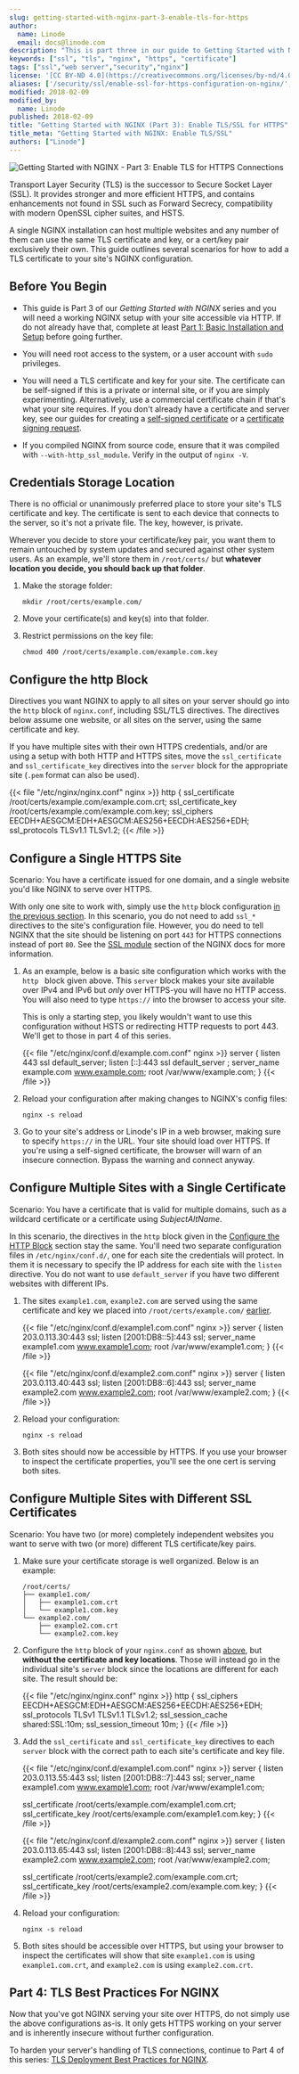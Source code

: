 ```yaml
---
slug: getting-started-with-nginx-part-3-enable-tls-for-https
author:
  name: Linode
  email: docs@linode.com
description: "This is part three in our guide to Getting Started with Nginx where you will enable TLS/SSL for HTTPS on your web server and installing a SSL Certificate."
keywords: ["ssl", "tls", "nginx", "https", "certificate"]
tags: ["ssl","web server","security","nginx"]
license: '[CC BY-ND 4.0](https://creativecommons.org/licenses/by-nd/4.0)'
aliases: ['/security/ssl/enable-ssl-for-https-configuration-on-nginx/','/docs/web-servers/nginx/install-nginx-and-a-startssl-certificate-on-debian-7-wheezy/','/security/ssl/ssl-certificates-with-nginx/','/docs/web-servers/nginx/install-nginx-and-a-startssl-certificate-on-debian-8-jessie/','/web-servers/nginx/enable-tls-on-nginx-for-https-connections/','/security/ssl/how-to-provide-encrypted-access-to-resources-using-ssl-certificated-on-nginx/','/security/ssl/provide-encrypted-resource-access-using-ssl-certificates-on-nginx/','/security/ssl/how-to-provide-encrypted-access-to-resources-using-ssl-certificates-on-nginx/index.cfm/','/websites/ssl/ssl-certificates-with-nginx.cfm/','/web-servers/nginx/configuration/ssl/','/guides/enable-tls-on-nginx-for-https-connections/']
modified: 2018-02-09
modified_by:
  name: Linode
published: 2018-02-09
title: "Getting Started with NGINX (Part 3): Enable TLS/SSL for HTTPS"
title_meta: "Getting Started with NGINX: Enable TLS/SSL"
authors: ["Linode"]
---
```


![Getting Started with NGINX - Part 3: Enable TLS for HTTPS Connections](getting-started-with-nginx-part-3-smg.jpg)

Transport Layer Security (TLS) is the successor to Secure Socket Layer (SSL). It provides stronger and more efficient HTTPS, and contains enhancements not found in SSL such as Forward Secrecy, compatibility with modern OpenSSL cipher suites, and HSTS.

A single NGINX installation can host multiple websites and any number of them can use the same TLS certificate and key, or a cert/key pair exclusively their own. This guide outlines several scenarios for how to add a TLS certificate to your site's NGINX configuration.


## Before You Begin

* This guide is Part 3 of our *Getting Started with NGINX* series and you will need a working NGINX setup with your site accessible via HTTP. If do not already have that, complete at least [Part 1: Basic Installation and Setup](/docs/guides/getting-started-with-nginx-part-1-installation-and-basic-setup/) before going further.

* You will need root access to the system, or a user account with `sudo` privileges.

* You will need a TLS certificate and key for your site. The certificate can be self-signed if this is a private or internal site, or if you are simply experimenting. Alternatively, use a commercial certificate chain if that's what your site requires. If you don't already have a certificate and server key, see our guides for creating a [self-signed certificate](/docs/guides/create-a-self-signed-tls-certificate/) or a [certificate signing request](/docs/guides/obtain-a-commercially-signed-tls-certificate/).

* If you compiled NGINX from source code, ensure that it was compiled with `--with-http_ssl_module`. Verify in the output of `nginx -V`.

## Credentials Storage Location

There is no official or unanimously preferred place to store your site's TLS certificate and key. The certificate is sent to each device that connects to the server, so it's not a private file. The key, however, is private.

Wherever you decide to store your certificate/key pair, you want them to remain untouched by system updates and secured against other system users. As an example, we'll store them in `/root/certs/` but **whatever location you decide, you should back up that folder**.

1.  Make the storage folder:

        mkdir /root/certs/example.com/

2.  Move your certificate(s) and key(s) into that folder.

3.  Restrict permissions on the key file:

        chmod 400 /root/certs/example.com/example.com.key

## Configure the http Block

Directives you want NGINX to apply to all sites on your server should go into the `http` block of `nginx.conf`, including SSL/TLS directives. The directives below assume one website, or all sites on the server, using the same certificate and key.

If you have multiple sites with their own HTTPS credentials, and/or are using a setup with both HTTP and HTTPS sites, move the `ssl_certificate` and `ssl_certificate_key` directives into the `server` block for the appropriate site (`.pem` format can also be used).

{{< file "/etc/nginx/nginx.conf" nginx >}}
http {
    ssl_certificate     /root/certs/example.com/example.com.crt;
    ssl_certificate_key /root/certs/example.com/example.com.key;
    ssl_ciphers         EECDH+AESGCM:EDH+AESGCM:AES256+EECDH:AES256+EDH;
    ssl_protocols       TLSv1.1 TLSv1.2;
{{< /file >}}

## Configure a Single HTTPS Site

Scenario: You have a certificate issued for one domain, and a single website you'd like NGINX to serve over HTTPS.

With only one site to work with, simply use the `http` block configuration [in the previous section](#configure-your-http-block). In this scenario, you do not need to add `ssl_*` directives to the site's configuration file. However, you do need to tell NGINX that the site should be listening on port `443` for HTTPS connections instead of port `80`. See the [SSL module](https://nginx.org/en/docs/http/ngx_http_ssl_module.html) section of the NGINX docs for more information.

1. As an example, below is a basic site configuration which works with the `http ` block given above. This `server` block makes your site available over IPv4 and IPv6 but *only* over HTTPS-you will have no HTTP access. You will also need to type `https://` into the browser to access your site.

    This is only a starting step, you likely wouldn't want to use this configuration without HSTS or redirecting HTTP requests to port 443. We'll get to those in part 4 of this series.

    {{< file "/etc/nginx/conf.d/example.com.conf" nginx >}}
server {
    listen              443 ssl default_server;
    listen              [::]:443 ssl default_server ;
    server_name         example.com www.example.com;
    root                /var/www/example.com;
    }
{{< /file >}}

2.  Reload your configuration after making changes to NGINX's config files:

        nginx -s reload

3.  Go to your site's address or Linode's IP in a web browser, making sure to specify `https://` in the URL. Your site should load over HTTPS. If you're using a self-signed certificate, the browser will warn of an insecure connection. Bypass the warning and connect anyway.

## Configure Multiple Sites with a Single Certificate

Scenario: You have a certificate that is valid for multiple domains, such as a wildcard certificate or a certificate using *SubjectAltName*.

In this scenario, the directives in the `http` block given in the [Configure the HTTP Block](#configure-the-http-block) section stay the same. You'll need two separate configuration files in `/etc/nginx/conf.d/`, one for each site the credentials will protect. In them it is necessary to specify the IP address for each site with the `listen` directive. You do not want to use `default_server` if you have two different websites with different IPs.

1.  The sites `example1.com`, `example2.com` are served using the same certificate and key we placed into `/root/certs/example.com/` [earlier](#credentials-storage-location).

    {{< file "/etc/nginx/conf.d/example1.com.conf" nginx >}}
server {
    listen              203.0.113.30:443 ssl;
    listen              [2001:DB8::5]:443 ssl;
    server_name         example1.com www.example1.com;
    root                /var/www/example1.com;
    }
{{< /file >}}

    {{< file "/etc/nginx/conf.d/example2.com.conf" nginx >}}
server {
    listen              203.0.113.40:443 ssl;
    listen              [2001:DB8::6]:443 ssl;
    server_name         example2.com www.example2.com;
    root                /var/www/example2.com;
    }
{{< /file >}}

2.  Reload your configuration:

        nginx -s reload

3.  Both sites should now be accessible by HTTPS. If you use your browser to inspect the certificate properties, you'll see the one cert is serving both sites.

## Configure Multiple Sites with Different SSL Certificates

Scenario: You have two (or more) completely independent websites you want to serve with two (or more) different TLS certificate/key pairs.

1.  Make sure your certificate storage is well organized. Below is an example:

        /root/certs/
        ├── example1.com/
        │   ├── example1.com.crt
        │   └── example1.com.key
        └── example2.com/
            ├── example2.com.crt
            └── example2.com.key

2.  Configure the `http` block of your `nginx.conf` as shown [above](#configure-the-http-block), but **without the certificate and key locations**. Those will instead go in the individual site's `server` block since the locations are different for each site. The result should be:

    {{< file "/etc/nginx/nginx.conf" nginx >}}
http {
    ssl_ciphers         EECDH+AESGCM:EDH+AESGCM:AES256+EECDH:AES256+EDH;
    ssl_protocols       TLSv1 TLSv1.1 TLSv1.2;
    ssl_session_cache   shared:SSL:10m;
    ssl_session_timeout 10m;
}
{{< /file >}}

3.  Add the `ssl_certificate` and `ssl_certificate_key` directives to each `server` block with the correct path to each site's certificate and key file.

    {{< file "/etc/nginx/conf.d/example1.com.conf" nginx >}}
server {
    listen              203.0.113.55:443 ssl;
    listen              [2001:DB8::7]:443 ssl;
    server_name         example1.com www.example1.com;
    root                /var/www/example1.com;

    ssl_certificate     /root/certs/example.com/example1.com.crt;
    ssl_certificate_key /root/certs/example.com/example1.com.key;
    }
{{< /file >}}

    {{< file "/etc/nginx/conf.d/example2.com.conf" nginx >}}
server {
    listen              203.0.113.65:443 ssl;
    listen              [2001:DB8::8]:443 ssl;
    server_name         example2.com www.example2.com;
    root                /var/www/example2.com;

    ssl_certificate     /root/certs/example2.com/example.com.crt;
    ssl_certificate_key /root/certs/example2.com/example.com.key;
    }
{{< /file >}}

4.  Reload your configuration:

        nginx -s reload

5.  Both sites should be accessible over HTTPS, but using your browser to inspect the certificates will show that site `example1.com` is using `example1.com.crt`, and `example2.com` is using `example2.com.crt`.

## Part 4: TLS Best Practices For NGINX

Now that you've got NGINX serving your site over HTTPS, do not simply use the above configurations as-is. It only gets HTTPS working on your server and is inherently insecure without further configuration.

To harden your server's handling of TLS connections, continue to Part 4 of this series: [TLS Deployment Best Practices for NGINX](/docs/guides/getting-started-with-nginx-part-4-tls-deployment-best-practices/).

